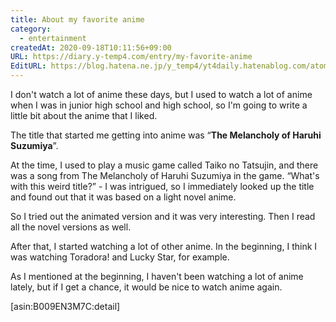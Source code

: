 ```yaml
---
title: About my favorite anime
category:
  - entertainment
createdAt: 2020-09-18T10:11:56+09:00
URL: https://diary.y-temp4.com/entry/my-favorite-anime
EditURL: https://blog.hatena.ne.jp/y_temp4/yt4daily.hatenablog.com/atom/entry/26006613628673062
---
```


<!--

好きなアニメについて

最近はあまりアニメを見ないのですが、昔、だいたい中学生から高校生のころはアニメを良く見ていたので、自分が好きだったアニメについて少し語ります。

自分がアニメにハマるきっかけとなったアニメは「涼宮ハルヒの憂鬱」でした。

当時、自分は「太鼓の達人」という音楽ゲームをよくプレイしていたのですが、その楽曲の中に涼宮ハルヒの憂鬱の曲がありました。「なんだこの変なタイトルは？」と思って興味を持った自分は、さっそく涼宮ハルヒの憂鬱について調べ、原作がライトノベルのアニメであることを知りました。

そこでアニメ版を試しに見たのですが、まぁ面白い。その後、小説版もすべて読みました。

その後は、他にもいろいろなアニメを見るようになりました。最初の方は、確か「とらドラ」や「らきすた」を見ていたと思います。

最初に書いたように最近はあまりアニメを見ていませんが、機会があればまた見てみるのも良いなと思っています。

-->

I don't watch a lot of anime these days, but I used to watch a lot of anime when I was in junior high school and high school, so I'm going to write a little bit about the anime that I liked.

The title that started me getting into anime was “**The Melancholy of Haruhi Suzumiya**”.

At the time, I used to play a music game called Taiko no Tatsujin, and there was a song from The Melancholy of Haruhi Suzumiya in the game. “What's with this weird title?” - I was intrigued, so I immediately looked up the title and found out that it was based on a light novel anime.

So I tried out the animated version and it was very interesting. Then I read all the novel versions as well.

After that, I started watching a lot of other anime. In the beginning, I think I was watching Toradora! and Lucky Star, for example.

As I mentioned at the beginning, I haven't been watching a lot of anime lately, but if I get a chance, it would be nice to watch anime again.

[asin:B009EN3M7C:detail]
